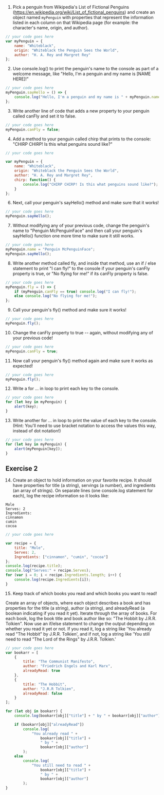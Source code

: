 1. Pick a penguin from Wikipedia's List of Fictional Penguins (https://en.wikipedia.org/wiki/List_of_fictional_penguins) and create an object named `myPenguin` with properties that represent the information listed in each column on that Wikipedia page (for example: the character's name, origin, and author).

```js
// your code goes here
var myPenguin = {
	name: "Whiteblack",
	origin: "Whiteblack the Penguin Sees the World",
	author: "H. A. Rey and Margret Rey"
};
```

2. Use console.log() to print the penguin's name to the console as part of a welcome message, like "Hello, I'm a penguin and my name is [NAME HERE]!"

```js
// your code goes here
myPenguin.sayHello = () => {
	console.log("Hello, I'm a penguin and my name is " + myPenguin.name);
};
```

3. Write another line of code that adds a new property to your penguin called canFly and set it to false.

```js
// your code goes here
myPenguin.canFly = false;
```

4. Add a method to your penguin called chirp that prints to the console: "CHIRP CHIRP! Is this what penguins sound like?"

```js
// your code goes here

var myPenguin = {
	name: "Whiteblack",
	origin: "Whiteblack the Penguin Sees the World",
	author: "H. A. Rey and Margret Rey",
	chirp: function() {
		console.log("CHIRP CHIRP! Is this what penguins sound like?");
	}
};
```

6. Next, call your penguin's sayHello() method and make sure that it works!

```js
// your code goes here
myPenguin.sayHello();
```

7. Without modifying any of your previous code, change the penguin's name to "Penguin McPenguinFace" and then call your penguin's sayHello() function one more time to make sure it still works.

```js
// your code goes here
myPenguin.name = "Penguin McPenguinFace";
myPenguin.sayHello();
```

8. Write another method called fly, and inside that method, use an if / else statement to print "I can fly!" to the console if your penguin's canFly property is true, or "No flying for me!" if its canFly property is false.

```js
// your code goes here
myPenguin.fly = () => {
	if (myPenguin.canFly == true) console.log("I can fly!");
	else console.log("No flying for me!");
};
```

9. Call your penguin's fly() method and make sure it works!

```js
// your code goes here
myPenguin.fly();
```

10. Change the canFly property to true -- again, without modifying any of your previous code!

```js
// your code goes here
myPenguin.canFly = true;
```

11. Now call your penguin's fly() method again and make sure it works as expected!

```js
// your code goes here
myPenguin.fly();
```

12. Write a for ... in loop to print each key to the console.

```js
// your code goes here
for (let key in myPenguin) {
	alert(key);
}
```

13. Write another for ... in loop to print the value of each key to the console. (Hint: You'll need to use bracket notation to access the values this way, instead of dot notation!)

```js
// your code goes here
for (let key in myPenguin) {
	alert(myPenguin[key]);
}
```

## Exercise 2

14. Create an object to hold information on your favorite recipe. It should have properties for title (a string), servings (a number), and ingredients (an array of strings).
    On separate lines (one console.log statement for each), log the recipe information so it looks like:

```
Mole
Serves: 2
Ingredients:
cinnamon
cumin
cocoa
```

```js
// your code goes here

var recipe = {
	title: "Mole",
	Serves: 2,
	Ingredients: ["cinnamon", "cumin", "cocoa"]
};
console.log(recipe.title);
console.log("Serves:" + recipe.Serves);
for (var i = 0; i < recipe.Ingredients.length; i++) {
	console.log(recipe.Ingredients[i]);
}
```

15. Keep track of which books you read and which books you want to read!

Create an array of objects, where each object describes a book and has properties for the title (a string), author (a string), and alreadyRead (a boolean indicating if you read it yet).
Iterate through the array of books. For each book, log the book title and book author like so: "The Hobbit by J.R.R. Tolkien".
Now use an if/else statement to change the output depending on whether you read it yet or not. If you read it, log a string like 'You already read "The Hobbit" by J.R.R. Tolkien', and if not, log a string like 'You still need to read "The Lord of the Rings" by J.R.R. Tolkien.'

```js
// your code goes here
var bookarr = [
	{
		title: "The Communist Manifesto",
		author: "Friedrich Engels and Karl Marx",
		alreadyRead: true
	},
	{
		title: "The Hobbit",
		author: "J.R.R Tolkien",
		alreadyRead: false
	}
];

for (let obj in bookarr) {
	console.log(bookarr[obj]["title"] + " by " + bookarr[obj]["author"]);

	if (bookarr[obj]["alreadyRead"])
		console.log(
			"You already read " +
				bookarr[obj]["title"] +
				" by " +
				bookarr[obj]["author"]
		);
	else
		console.log(
			"You still need to read " +
				bookarr[obj]["title"] +
				" by " +
				bookarr[obj]["author"]
		);
}
```

